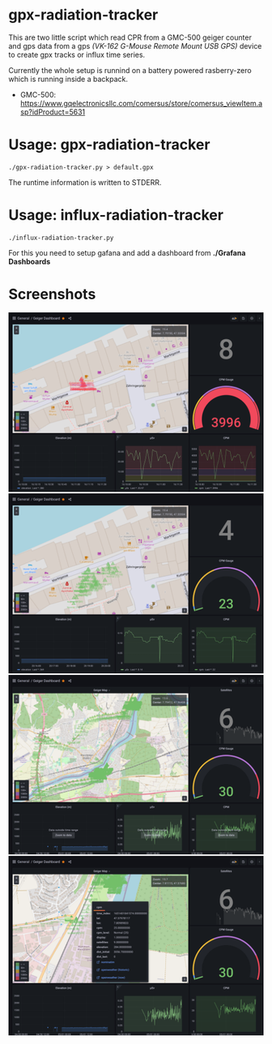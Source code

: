 # gpx-radiation-tracker

This are two little script which read CPR from a GMC-500 geiger counter and gps data from a gps *(VK-162 G-Mouse Remote Mount USB GPS)* device to create gpx tracks or influx time series.

Currently the whole setup is runnind on a battery powered rasberry-zero which is running inside a backpack. 

- GMC-500: https://www.gqelectronicsllc.com/comersus/store/comersus_viewItem.asp?idProduct=5631

# Usage: gpx-radiation-tracker

```
./gpx-radiation-tracker.py > default.gpx
```
The runtime information is written to STDERR.

# Usage: influx-radiation-tracker

```
./influx-radiation-tracker.py 
```
For this you need to setup gafana and add a dashboard from **./Grafana Dashboards**


# Screenshots

![Screenshot_0](Screenshots/Screenshot_0.png?raw=true "Simulation of a nuclear meltdown")
![Screenshot_1](Screenshots/Screenshot_1.png?raw=true "Default view updated every 5s")
![Screenshot_2](Screenshots/Screenshot_2.png?raw=true "Track view")
![Screenshot_3](Screenshots/Screenshot_3.png?raw=true "Linked with weather data")

